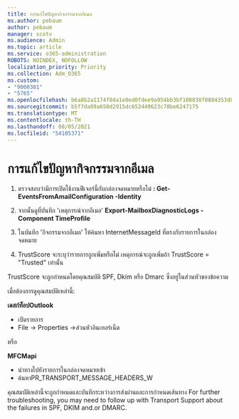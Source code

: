 ```yaml
---
title: การแก้ไขปัญหากิจกรรมจากอีเมล
ms.author: pebaum
author: pebaum
manager: scotv
ms.audience: Admin
ms.topic: article
ms.service: o365-administration
ROBOTS: NOINDEX, NOFOLLOW
localization_priority: Priority
ms.collection: Adm_O365
ms.custom:
- "9000301"
- "5765"
ms.openlocfilehash: b6a8b2a1174f04a1e0ed0fdee9a954bb3bf108038f0804353d84755e490f5f47
ms.sourcegitcommit: b5f7da89a650d2915dc652449623c78be6247175
ms.translationtype: MT
ms.contentlocale: th-TH
ms.lasthandoff: 08/05/2021
ms.locfileid: "54105371"
---
```

# <a name="troubleshooting-events-from-email"></a>การแก้ไขปัญหากิจกรรมจากอีเมล

1. ตรวจสอบว่ามีการเปิดใช้งานฟีเจอร์นี้กับกล่องจดหมายหรือไม่ **: Get-EventsFromAmailConfiguration <mailbox> -Identity**

2. จากนั้นดูที่บันทึก 'เหตุการณ์จากอีเมล' **Export-MailboxDiagnosticLogs <mailbox> -Component TimeProfile**

3. ในบันทึก 'กิจกรรมจากอีเมล' ให้ค้นหา InternetMessageId ที่ตรงกับรายการในกล่องจดหมาย  

4. TrustScore จะระบุว่ารายการถูกเพิ่มหรือไม่ เหตุการณ์จะถูกเพิ่มถ้า TrustScore = "Trusted" เท่านั้น

TrustScore จะถูกกําหนดโดยคุณสมบัติ SPF, Dkim หรือ Dmarc ซึ่งอยู่ในส่วนหัวของข้อความ

เมื่อต้องการดูคุณสมบัติเหล่านี้:

**เดสก์ท็อปOutlook**

- เปิดรายการ
- File -> Properties ->ส่วนหัวอินเทอร์เน็ต

หรือ

**MFCMapi**

- นําทางไปยังรายการในกล่องจดหมายเข้า
- ค้นหาPR_TRANSPORT_MESSAGE_HEADERS_W

คุณสมบัติเหล่านี้จะถูกกําหนดและบันทึกระหว่างการส่งผ่านและการกําหนดเส้นทาง For further troubleshooting, you may need to follow up with Transport Support about the failures in SPF, DKIM and.or DMARC.